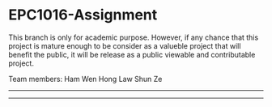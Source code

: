 # EPC1016-Assignment
This branch is only for academic purpose. However, if any chance that this project is mature enough to be consider as a valueble project that will benefit the public, it will be release as a public viewable and contributable project.

Team members:
Ham Wen Hong
Law Shun Ze
***
***
